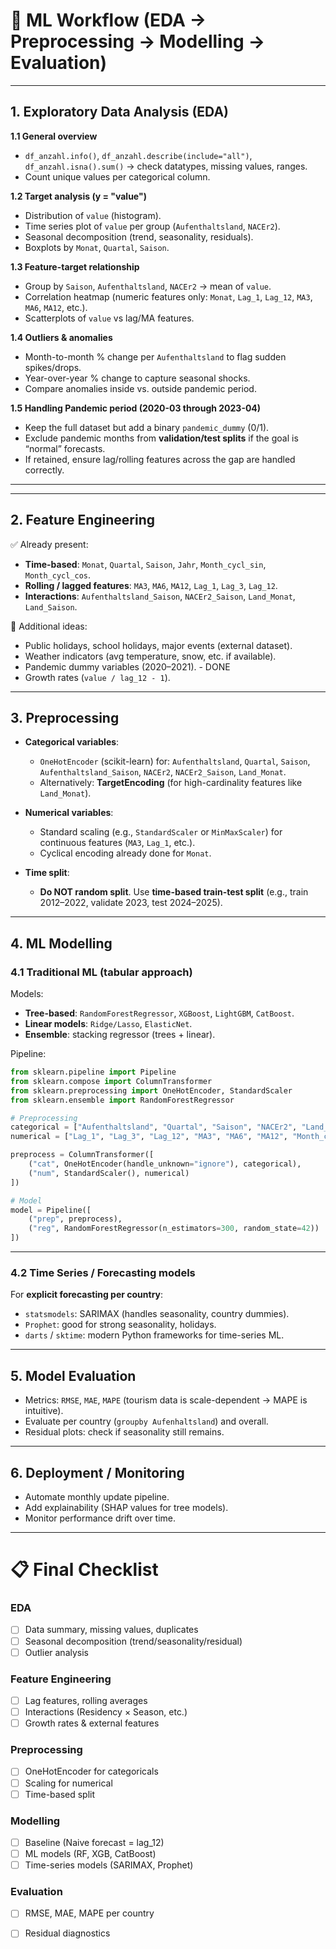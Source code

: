 
# 🧭 ML Workflow (EDA → Preprocessing → Modelling → Evaluation)

---

## **1. Exploratory Data Analysis (EDA)**

**1.1 General overview**

* `df_anzahl.info()`, `df_anzahl.describe(include="all")`, `df_anzahl.isna().sum()` → check datatypes, missing values, ranges.
* Count unique values per categorical column.

**1.2 Target analysis (y = "value")**

* Distribution of `value` (histogram).
* Time series plot of `value` per group (`Aufenthaltsland`, `NACEr2`).
* Seasonal decomposition (trend, seasonality, residuals).
* Boxplots by `Monat`, `Quartal`, `Saison`.

**1.3 Feature-target relationship**

* Group by `Saison`, `Aufenthaltsland`, `NACEr2` → mean of `value`.
* Correlation heatmap (numeric features only: `Monat`, `Lag_1`, `Lag_12`, `MA3`, `MA6`, `MA12`, etc.).
* Scatterplots of `value` vs lag/MA features.

**1.4 Outliers & anomalies**

* Month-to-month % change per `Aufenthaltsland` to flag sudden spikes/drops.
* Year-over-year % change to capture seasonal shocks.
* Compare anomalies inside vs. outside pandemic period.

**1.5 Handling Pandemic period (2020-03 through 2023-04)**

* Keep the full dataset but add a binary `pandemic_dummy` (0/1).
* Exclude pandemic months from **validation/test splits** if the goal is “normal” forecasts.
* If retained, ensure lag/rolling features across the gap are handled correctly.

---



---

## **2. Feature Engineering**

✅ Already present:

* **Time-based**: `Monat`, `Quartal`, `Saison`, `Jahr`, `Month_cycl_sin`, `Month_cycl_cos`.
* **Rolling / lagged features**: `MA3`, `MA6`, `MA12`, `Lag_1`, `Lag_3`, `Lag_12`.
* **Interactions**: `Aufenthaltsland_Saison`, `NACEr2_Saison`, `Land_Monat`, `Land_Saison`.

🚀 Additional ideas:

* Public holidays, school holidays, major events (external dataset).
* Weather indicators (avg temperature, snow, etc. if available).
* Pandemic dummy variables (2020–2021). - DONE
* Growth rates (`value / lag_12 - 1`).

---

## **3. Preprocessing**

* **Categorical variables**:

  * `OneHotEncoder` (scikit-learn) for:
    `Aufenthaltsland`, `Quartal`, `Saison`, `Aufenthaltsland_Saison`, `NACEr2`, `NACEr2_Saison`, `Land_Monat`.
  * Alternatively: **TargetEncoding** (for high-cardinality features like `Land_Monat`).

* **Numerical variables**:

  * Standard scaling (e.g., `StandardScaler` or `MinMaxScaler`) for continuous features (`MA3`, `Lag_1`, etc.).
  * Cyclical encoding already done for `Monat`.

* **Time split**:

  * **Do NOT random split**. Use **time-based train-test split** (e.g., train 2012–2022, validate 2023, test 2024–2025).

---

## **4. ML Modelling**

### **4.1 Traditional ML (tabular approach)**

Models:

* **Tree-based**: `RandomForestRegressor`, `XGBoost`, `LightGBM`, `CatBoost`.
* **Linear models**: `Ridge/Lasso`, `ElasticNet`.
* **Ensemble**: stacking regressor (trees + linear).

Pipeline:

```python
from sklearn.pipeline import Pipeline
from sklearn.compose import ColumnTransformer
from sklearn.preprocessing import OneHotEncoder, StandardScaler
from sklearn.ensemble import RandomForestRegressor

# Preprocessing
categorical = ["Aufenthaltsland", "Quartal", "Saison", "NACEr2", "Land_Monat"]
numerical = ["Lag_1", "Lag_3", "Lag_12", "MA3", "MA6", "MA12", "Month_cycl_sin", "Month_cycl_cos"]

preprocess = ColumnTransformer([
    ("cat", OneHotEncoder(handle_unknown="ignore"), categorical),
    ("num", StandardScaler(), numerical)
])

# Model
model = Pipeline([
    ("prep", preprocess),
    ("reg", RandomForestRegressor(n_estimators=300, random_state=42))
])
```

---

### **4.2 Time Series / Forecasting models**

For **explicit forecasting per country**:

* `statsmodels`: SARIMAX (handles seasonality, country dummies).
* `Prophet`: good for strong seasonality, holidays.
* `darts` / `sktime`: modern Python frameworks for time-series ML.

---

## **5. Model Evaluation**

* Metrics: `RMSE`, `MAE`, `MAPE` (tourism data is scale-dependent → MAPE is intuitive).
* Evaluate per country (`groupby Aufenhaltsland`) and overall.
* Residual plots: check if seasonality still remains.

---

## **6. Deployment / Monitoring**

* Automate monthly update pipeline.
* Add explainability (SHAP values for tree models).
* Monitor performance drift over time.

---

# 📋 Final Checklist

### **EDA**

* [ ] Data summary, missing values, duplicates
* [ ] Seasonal decomposition (trend/seasonality/residual)
* [ ] Outlier analysis

### **Feature Engineering**

* [ ] Lag features, rolling averages
* [ ] Interactions (Residency × Season, etc.)
* [ ] Growth rates & external features

### **Preprocessing**

* [ ] OneHotEncoder for categoricals
* [ ] Scaling for numerical
* [ ] Time-based split

### **Modelling**

* [ ] Baseline (Naive forecast = lag\_12)
* [ ] ML models (RF, XGB, CatBoost)
* [ ] Time-series models (SARIMAX, Prophet)

### **Evaluation**

* [ ] RMSE, MAE, MAPE per country
* [ ] Residual diagnostics

